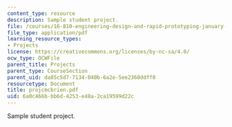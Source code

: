 ```yaml
---
content_type: resource
description: Sample student project.
file: /courses/16-810-engineering-design-and-rapid-prototyping-january-iap-2007/6a0c466bbb6d4253e48a2ca19599d22c_projcmcbrien.pdf
file_type: application/pdf
learning_resource_types:
- Projects
license: https://creativecommons.org/licenses/by-nc-sa/4.0/
ocw_type: OCWFile
parent_title: Projects
parent_type: CourseSection
parent_uid: da85c5d7-7134-040b-6a2e-5ee2360ddff0
resourcetype: Document
title: projcmcbrien.pdf
uid: 6a0c466b-bb6d-4253-e48a-2ca19599d22c
---
```

Sample student project.